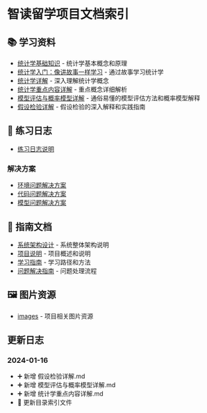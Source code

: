 # 智读留学项目文档索引

## 📚 学习资料
- [统计学基础知识](./学习资料/统计学基础知识.md) - 统计学基本概念和原理
- [统计学入门：像讲故事一样学习](./学习资料/统计学入门：像讲故事一样学习.md) - 通过故事学习统计学
- [统计学详解](./学习资料/统计学详解.md) - 深入理解统计学概念
- [统计学重点内容详解](./学习资料/统计学重点内容详解.md) - 重点概念详细解析
- [模型评估与概率模型详解](./学习资料/模型评估与概率模型详解.md) - 通俗易懂的模型评估方法和概率模型解释
- [假设检验详解](./学习资料/假设检验详解.md) - 假设检验的深入解释和实践指南

## 📝 练习日志
- [练习日志说明](./练习日志/README.md)

### 解决方案
- [环境问题解决方案](./练习日志/解决方案/环境问题解决方案.md)
- [代码问题解决方案](./练习日志/解决方案/代码问题解决方案.md)
- [模型问题解决方案](./练习日志/解决方案/模型问题解决方案.md)

## 📖 指南文档
- [系统架构设计](./系统架构设计.md) - 系统整体架构说明
- [项目说明](./项目说明.md) - 项目概述和说明
- [学习指南](./学习指南.md) - 学习路径和方法
- [问题解决指南](./问题解决指南.md) - 问题处理流程

## 🖼️ 图片资源
- [images](./images/) - 项目相关图片资源

## 更新日志

### 2024-01-16
- ➕ 新增 假设检验详解.md
- ➕ 新增 模型评估与概率模型详解.md
- ➕ 新增 统计学重点内容详解.md
- 📝 更新目录索引文件 